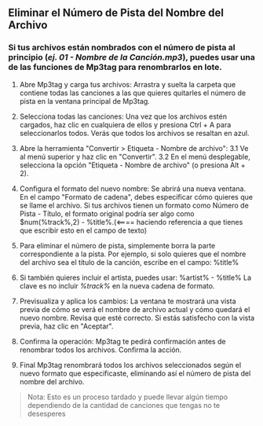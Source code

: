 ## Eliminar el Número de Pista del Nombre del Archivo
### Si tus archivos están nombrados con el número de pista al principio (*ej. 01 - Nombre de la Canción.mp3*), puedes usar una de las funciones de Mp3tag para renombrarlos en lote.

1. Abre Mp3tag y carga tus archivos:
  Arrastra y suelta la carpeta que contiene todas las canciones a las que quieres quitarles el número de pista en la ventana principal de Mp3tag.
2. Selecciona todas las canciones:
  Una vez que los archivos estén cargados, haz clic en cualquiera de ellos y presiona Ctrl + A para seleccionarlos todos. Verás que todos los archivos se resaltan en azul.

3. Abre la herramienta "Convertir > Etiqueta - Nombre de archivo":
   3.1 Ve al menú superior y haz clic en "Convertir".
   3.2 En el menú desplegable, selecciona la opción "Etiqueta - Nombre de archivo" (o presiona Alt + 2).
4. Configura el formato del nuevo nombre:
  Se abrirá una nueva ventana. En el campo "Formato de cadena", debes especificar cómo quieres que se llame el archivo.
  Si tus archivos tienen un formato como Número de Pista - Título, el formato original podría ser algo como $num(%track%,2) - %title%.(<==== haciendo referencia a que tienes que escribir esto en el campo de texto)

5. Para eliminar el número de pista, simplemente borra la parte correspondiente a la pista. Por ejemplo, si solo quieres que el nombre del archivo sea el título de la canción, escribe en el campo:
  %title%
6. Si también quieres incluir el artista, puedes usar:
  %artist% - %title%
La clave es no incluir *%track%* en la nueva cadena de formato.

7. Previsualiza y aplica los cambios:
  La ventana te mostrará una vista previa de cómo se verá el nombre de archivo actual y cómo quedará el nuevo nombre. Revisa que esté correcto.
  Si estás satisfecho con la vista previa, haz clic en "Aceptar".

8. Confirma la operación:
  Mp3tag te pedirá confirmación antes de renombrar todos los archivos. Confirma la acción.
9. Final
  Mp3tag renombrará todos los archivos seleccionados según el nuevo formato que especificaste, eliminando así el número de pista del nombre del archivo.

> Nota: 
> Esto es un proceso tardado y puede llevar algún tiempo dependiendo de la cantidad de canciones que tengas no te desesperes
